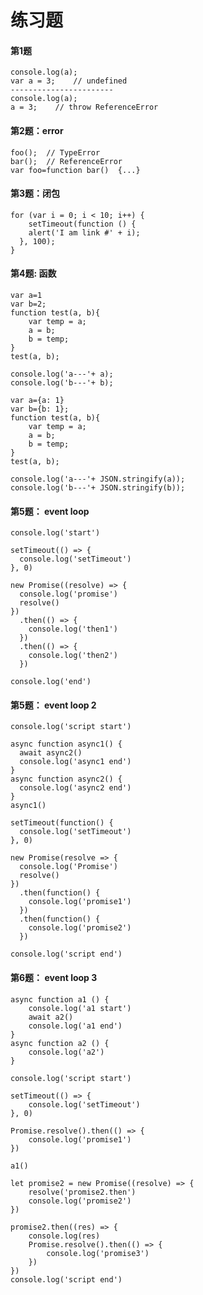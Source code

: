 

# 练习题

#### 第1题

    console.log(a);
    var a = 3;    // undefined
    -----------------------
    console.log(a);
    a = 3;    // throw ReferenceError

#### 第2题：error

    foo();	// TypeError
    bar();	// ReferenceError
    var foo=function bar()	{...}

#### 第3题：闭包

    for (var i = 0; i < 10; i++) {  
        setTimeout(function () {
        alert('I am link #' + i);
      }, 100);
    }

#### 第4题: 函数

```
var a=1
var b=2; 
function test(a, b){
    var temp = a; 
    a = b; 
    b = temp; 
} 
test(a, b); 

console.log('a---'+ a);
console.log('b---'+ b);
```

```
var a={a: 1}
var b={b: 1}; 
function test(a, b){
    var temp = a; 
    a = b; 
    b = temp; 
} 
test(a, b); 

console.log('a---'+ JSON.stringify(a));
console.log('b---'+ JSON.stringify(b));
```
#### 第5题： event loop

```
console.log('start')

setTimeout(() => {
  console.log('setTimeout')
}, 0)

new Promise((resolve) => {
  console.log('promise')
  resolve()
})
  .then(() => {
    console.log('then1')
  })
  .then(() => {
    console.log('then2')
  })

console.log('end')
```

#### 第5题： event loop 2

```
console.log('script start')

async function async1() {
  await async2()
  console.log('async1 end')
}
async function async2() {
  console.log('async2 end')
}
async1()

setTimeout(function() {
  console.log('setTimeout')
}, 0)

new Promise(resolve => {
  console.log('Promise')
  resolve()
})
  .then(function() {
    console.log('promise1')
  })
  .then(function() {
    console.log('promise2')
  })

console.log('script end')
```

#### 第6题： event loop 3
```
async function a1 () {
    console.log('a1 start')
    await a2()
    console.log('a1 end')
}
async function a2 () {
    console.log('a2')
}

console.log('script start')

setTimeout(() => {
    console.log('setTimeout')
}, 0)

Promise.resolve().then(() => {
    console.log('promise1')
})

a1()

let promise2 = new Promise((resolve) => {
    resolve('promise2.then')
    console.log('promise2')
})

promise2.then((res) => {
    console.log(res)
    Promise.resolve().then(() => {
        console.log('promise3')
    })
})
console.log('script end')
```